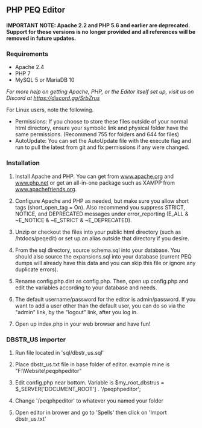## PHP PEQ Editor

#### IMPORTANT NOTE: Apache 2.2 and PHP 5.6 and earlier are deprecated. Support for these versions is no longer provided and all references will be removed in future updates.

### Requirements
* Apache 2.4
* PHP 7
* MySQL 5 or MariaDB 10

*For more help on getting Apache, PHP, or the Editor itself set up, visit us on Discord at https://discord.gg/SrbZrus*

For Linux users, note the following.
* Permissions: If you choose to store these files outside of your normal html directory, ensure your symbolic link and physical folder have the same permissions. (Recommend 755 for folders and 644 for files)
* AutoUpdate: You can set the AutoUpdate file with the execute flag and run to pull the latest from git and fix permissions if any were changed.

### Installation

1) Install Apache and PHP. You can get from www.apache.org and www.php.net or get an all-in-one package such as XAMPP from www.apachefriends.org.

2) Configure Apache and PHP as needed, but make sure you allow short tags (short_open_tag = On). Also recommend you suppress STRICT, NOTICE, and DEPRECATED messages under error_reporting (E_ALL & ~E_NOTICE & ~E_STRICT & ~E_DEPRECATED).

3) Unzip or checkout the files into your public html directory (such as /htdocs/peqedit) or set up an alias outside that directory if you desire.

4) From the sql directory, source schema.sql into your database. You should also source the expansions.sql into your database (current PEQ dumps will already have this data and you can skip this file or ignore any duplicate errors).

5) Rename config.php.dist as config.php.  Then, open up config.php and edit the variables according to your database and needs.

6) The default username/password for the editor is admin/password.  If you want to add a user other than the default user, you can do so via the "admin" link, by the "logout" link, after you log in.

7) Open up index.php in your web browser and have fun!

### DBSTR_US importer

1) Run file located in 'sql/dbstr_us.sql'

2) Place dbstr_us.txt file in base folder of editor. example mine is "F:\Website\peqphpeditor"

3) Edit config.php near bottom. Variable is $my_root_dbstrus = $_SERVER['DOCUMENT_ROOT'] . '/peqphpeditor';

4) Change '/peqphpeditor' to whatever you named your folder 

5) Open editor in brower and go to 'Spells' then click on 'Import dbstr_us.txt'

